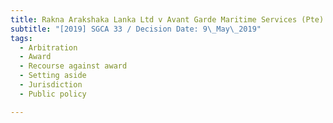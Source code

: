 ```yaml
---
title: Rakna Arakshaka Lanka Ltd v Avant Garde Maritime Services (Pte) Ltd
subtitle: "[2019] SGCA 33 / Decision Date: 9\_May\_2019"
tags:
  - Arbitration
  - Award
  - Recourse against award
  - Setting aside
  - Jurisdiction
  - Public policy

---
```

